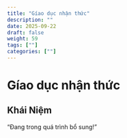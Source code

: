 ```yaml
---
title: "Gíao dục nhận thức"
description: ""
date: 2025-09-22
draft: false
weight: 59
tags: [""]
categories: [""]
---
```


# Gíao dục nhận thức

<!-- **Mã:** 
**Nhóm:**  -->

## Khái Niệm

“Đang trong quá trình bổ sung!”
